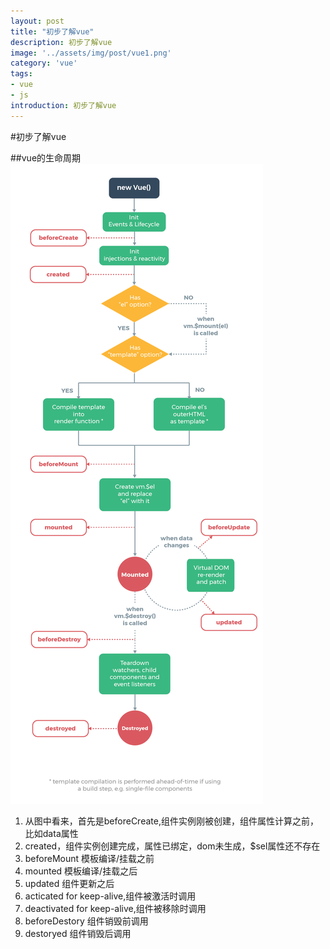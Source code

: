 ```yaml
---
layout: post
title: "初步了解vue"
description: 初步了解vue
image: '../assets/img/post/vue1.png'
category: 'vue'
tags:
- vue
- js
introduction: 初步了解vue
---
```

#初步了解vue

##vue的生命周期
![](../assets/img/post/vue2.png)
1. 从图中看来，首先是beforeCreate,组件实例刚被创建，组件属性计算之前，比如data属性
2. created，组件实例创建完成，属性已绑定，dom未生成，$sel属性还不存在
3. beforeMount 模板编译/挂载之前
4. mounted 模板编译/挂载之后
5. updated 组件更新之后
6. acticated for keep-alive,组件被激活时调用 
7. deactivated for keep-alive,组件被移除时调用
8. beforeDestory 组件销毁前调用
9. destoryed 组件销毁后调用